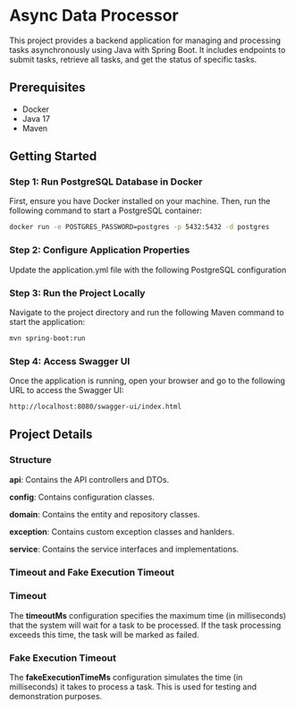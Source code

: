 # Async Data Processor

This project provides a backend application for managing and processing tasks asynchronously using Java with Spring Boot. It includes endpoints to submit tasks, retrieve all tasks, and get the status of specific tasks.

## Prerequisites

- Docker
- Java 17
- Maven

## Getting Started

### Step 1: Run PostgreSQL Database in Docker

First, ensure you have Docker installed on your machine. Then, run the following command to start a PostgreSQL container:

```sh
docker run -e POSTGRES_PASSWORD=postgres -p 5432:5432 -d postgres
```

### Step 2: Configure Application Properties
Update the application.yml file with the following PostgreSQL configuration

### Step 3: Run the Project Locally
Navigate to the project directory and run the following Maven command to start the application:

```sh
mvn spring-boot:run
```

### Step 4: Access Swagger UI
Once the application is running, open your browser and go to the following URL to access the Swagger UI:

```sh
http://localhost:8080/swagger-ui/index.html
```


## Project Details

### Structure
**api**: Contains the API controllers and DTOs.

**config**: Contains configuration classes.

**domain**: Contains the entity and repository classes.

**exception**: Contains custom exception classes and hanlders.

**service**: Contains the service interfaces and implementations.


### Timeout and Fake Execution Timeout

### Timeout
The **timeoutMs** configuration specifies the maximum time (in milliseconds) that the system will wait for a task to be processed. If the task processing exceeds this time, the task will be marked as failed.

### Fake Execution Timeout
The **fakeExecutionTimeMs** configuration simulates the time (in milliseconds) it takes to process a task. This is used for testing and demonstration purposes.


